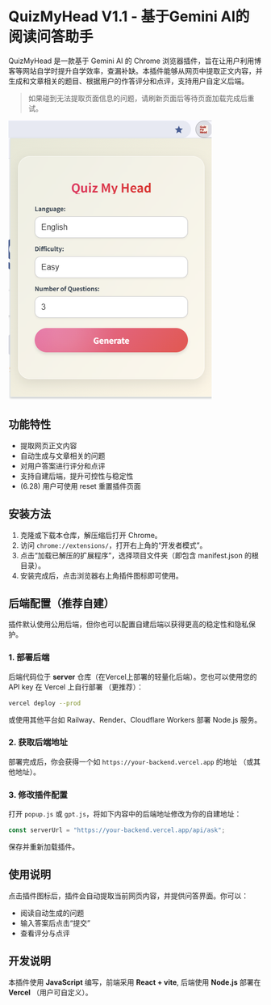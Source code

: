 # QuizMyHead V1.1 - 基于Gemini AI的阅读问答助手

QuizMyHead 是一款基于 Gemini AI 的 Chrome 浏览器插件，旨在让用户利用博客等网站自学时提升自学效率，查漏补缺。本插件能够从网页中提取正文内容，并生成和文章相关的题目、根据用户的作答评分和点评，支持用户自定义后端。

> 如果碰到无法提取页面信息的问题，请刷新页面后等待页面加载完成后重试。

![](pic.png)

## 功能特性

- 提取网页正文内容
- 自动生成与文章相关的问题
- 对用户答案进行评分和点评
- 支持自建后端，提升可控性与稳定性
- (6.28) 用户可使用 reset 重置插件页面

## 安装方法

1. 克隆或下载本仓库，解压缩后打开 Chrome。
2. 访问 `chrome://extensions/`，打开右上角的“开发者模式”。
3. 点击“加载已解压的扩展程序”，选择项目文件夹（即包含 manifest.json 的根目录）。
4. 安装完成后，点击浏览器右上角插件图标即可使用。

## 后端配置（推荐自建）

插件默认使用公用后端，但你也可以配置自建后端以获得更高的稳定性和隐私保护。

### 1. 部署后端

后端代码位于 **server** 仓库（在Vercel上部署的轻量化后端）。您也可以使用您的API key 在 Vercel 上自行部署 （更推荐）：

```bash
vercel deploy --prod
```

或使用其他平台如 Railway、Render、Cloudflare Workers 部署 Node.js 服务。

### 2. 获取后端地址

部署完成后，你会获得一个如 `https://your-backend.vercel.app` 的地址 （或其他地址）。

### 3. 修改插件配置

打开 `popup.js` 或 `gpt.js`，将如下内容中的后端地址修改为你的自建地址：

```js
const serverUrl = "https://your-backend.vercel.app/api/ask";
```

保存并重新加载插件。

## 使用说明

点击插件图标后，插件会自动提取当前网页内容，并提供问答界面。你可以：

- 阅读自动生成的问题
- 输入答案后点击“提交”
- 查看评分与点评

## 开发说明

本插件使用 **JavaScript** 编写，前端采用 **React + vite**, 后端使用 **Node.js** 部署在 **Vercel** （用户可自定义）。

